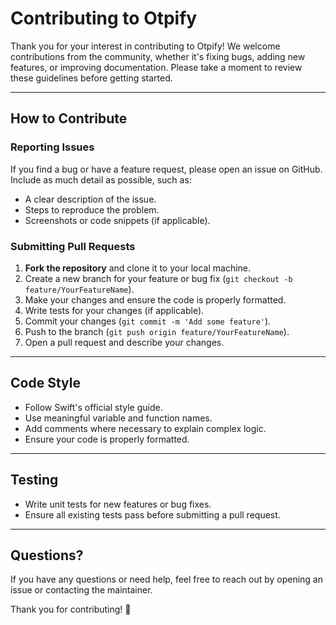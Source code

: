# Contributing to Otpify

Thank you for your interest in contributing to Otpify! We welcome contributions from the community, whether it's fixing bugs, adding new features, or improving documentation. Please take a moment to review these guidelines before getting started.

---

## How to Contribute

### Reporting Issues
If you find a bug or have a feature request, please open an issue on GitHub. Include as much detail as possible, such as:
- A clear description of the issue.
- Steps to reproduce the problem.
- Screenshots or code snippets (if applicable).

### Submitting Pull Requests
1. **Fork the repository** and clone it to your local machine.
2. Create a new branch for your feature or bug fix (`git checkout -b feature/YourFeatureName`).
3. Make your changes and ensure the code is properly formatted.
4. Write tests for your changes (if applicable).
5. Commit your changes (`git commit -m 'Add some feature'`).
6. Push to the branch (`git push origin feature/YourFeatureName`).
7. Open a pull request and describe your changes.

---

## Code Style
- Follow Swift's official style guide.
- Use meaningful variable and function names.
- Add comments where necessary to explain complex logic.
- Ensure your code is properly formatted.

---

## Testing
- Write unit tests for new features or bug fixes.
- Ensure all existing tests pass before submitting a pull request.

---

## Questions?
If you have any questions or need help, feel free to reach out by opening an issue or contacting the maintainer.

Thank you for contributing! 🚀

